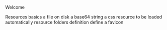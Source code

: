 <t1>Welcome</t1>

Resources basics
    a file on disk
    a base64 string
    a css resource to be loaded automatically
    resource folders definition
    define a favicon
